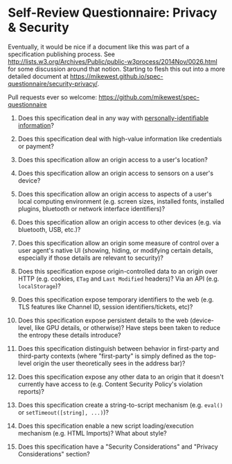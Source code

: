 # Self-Review Questionnaire: Privacy & Security

Eventually, it would be nice if a document like this was part of a specification
publishing process. See <http://lists.w3.org/Archives/Public/public-w3process/2014Nov/0026.html>
for some discussion around that notion. Starting to flesh this out into a more
detailed document at <https://mikewest.github.io/spec-questionnaire/security-privacy/>.

Pull requests ever so welcome: <https://github.com/mikewest/spec-questionnaire>

1.  Does this specification deal in any way with [personally-identifiable
    information][pii]?

2.  Does this specification deal with high-value information like credentials or
    payment?

3.  Does this specification allow an origin access to a user's location?

4.  Does this specification allow an origin access to sensors on a user's
    device?

5.  Does this specification allow an origin access to aspects of a user's local
    computing environment (e.g. screen sizes, installed fonts, installed
    plugins, bluetooth or network interface identifiers)?

6.  Does this specification allow an origin access to other devices (e.g. via
    bluetooth, USB, etc.)?

7.  Does this specification allow an origin some measure of control over a user
    agent's native UI (showing, hiding, or modifying certain details, especially
    if those details are relevant to security)?

8.  Does this specification expose origin-controlled data to an origin over
    HTTP (e.g. cookies, `ETag` and `Last Modified` headers)? Via an API (e.g.
    `localStorage`)?

9.  Does this specification expose temporary identifiers to the web (e.g. TLS
    features like Channel ID, session identifiers/tickets, etc)?

10. Does this specification expose persistent details to the web (device-level,
    like GPU details, or otherwise)? Have steps been taken to reduce the entropy
    these details introduce?

11. Does this specification distinguish between behavior in first-party and
    third-party contexts (where "first-party" is simply defined as the top-level
    origin the user theoretically sees in the address bar)?

12. Does this specification expose any other data to an origin that it doesn't
    currently have access to (e.g. Content Security Policy's violation reports)?

13. Does this specification create a string-to-script mechanism (e.g. `eval()`
    or `setTimeout([string], ...)`)?

14. Does this specification enable a new script loading/execution mechanism
    (e.g. HTML Imports)? What about style?

15. Does this specification have a "Security Considerations" and "Privacy
    Considerations" section?

[pii]: http://en.wikipedia.org/wiki/Personally_identifiable_information
